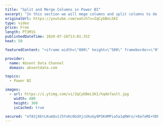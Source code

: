 ```yaml
---
title: "Split and Merge Columns in Power BI"
excerpt: "In this section we will mege columns and split columns to do a depper level of analysis"
originalUrl: https://youtube.com/watch?v=ZqCybBeLSKI
type: video
price: Free
length: PT3M1S
publishedDateTime: 2020-07-26T13:01:35Z
heat: 50

featuredContent: "<iframe width=\"800\" height=\"500\" frameborder=\"0\" src=\"https://www.youtube.com/embed/ZqCybBeLSKI\" allow=\"accelerometer; autoplay; encrypted-media; gyroscope; picture-in-picture\" allowfullscreen></iframe>"

provider:
  name: Absent Data Channel
  domain: absentdata.com

topics:
  - Power BI

images:
  - url: https://i.ytimg.com/vi/ZqCybBeLSKI/hqdefault.jpg
    width: 480
    height: 360
    isCached: true

secured: "ofA3j6btLKumQv1J5YxKc0GdXjcUXuGy9PSK4MPia5a1qRWro/+0a7oRE+VDF0ile9IXFY1QuY1Wose20Z3d0AuFks9+PTbH6IIMpFl19c+78H0Fmyx8nONEDKBqEsEbFFkq77A4EUqrDv+Dp94+vsDFfCIm5ivOfVY9h+38h6I6T9uFpsd17V2DotBsnQdWi8IS3L6BonCOvXT+OvZzqOJflXaKlww4DGFOaqy1/pPiGCP+AI5As+GZQIdXzf2wueLPXCB5M7/cPruF/hr2cZuvc7KRP4YCpPAlHKboyvSwA8+eIN4pY58fbb4qUJr7NMmc1Q6c6Aksv0uJP5JkHoQJWPUcNOZcyl/nKLDcEcL8q6DxPlQmnV12mUWg+Y9hOYkgRcQhdRuauEmRt4CiQchAHpzSuuy+pJ996mnqWyc=;ixx4ewXoVJTeXgREXJcDUA=="
---
```


